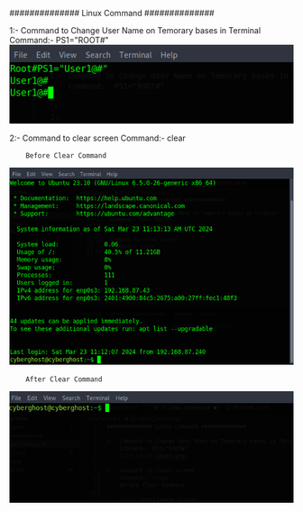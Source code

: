 ############## Linux Command ##############

1:- Command to Change User Name on Temorary bases in Terminal
    Command:- PS1="ROOT#"
   ![alt text](image.png)

2:- Command to clear screen
    Command:- clear

        Before Clear Command
![alt text](image-1.png)

        After Clear Command

![alt text](image-2.png)
